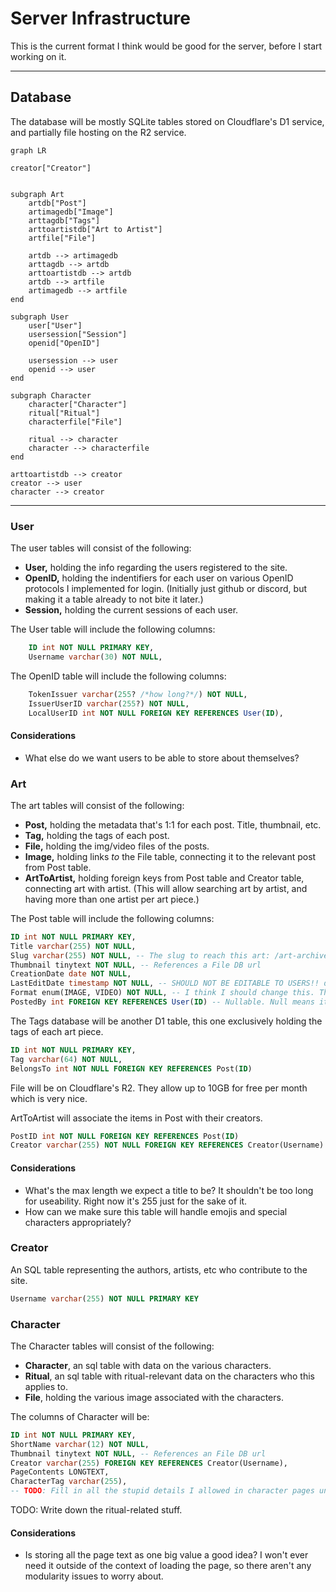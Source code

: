 # Server Infrastructure

This is the current format I think would be good for the server, before I start working on it.

---

## Database

The database will be mostly SQLite tables stored on Cloudflare's D1 service, and partially file hosting on the R2 service.

```mermaid
graph LR

creator["Creator"]


subgraph Art
    artdb["Post"]
    artimagedb["Image"]
    arttagdb["Tags"]
    arttoartistdb["Art to Artist"]
    artfile["File"]

    artdb --> artimagedb
    arttagdb --> artdb
    arttoartistdb --> artdb
    artdb --> artfile
    artimagedb --> artfile
end

subgraph User
    user["User"]
    usersession["Session"]
    openid["OpenID"]
    
    usersession --> user
    openid --> user
end

subgraph Character
    character["Character"]
    ritual["Ritual"]
    characterfile["File"]

    ritual --> character
    character --> characterfile
end

arttoartistdb --> creator
creator --> user
character --> creator

```

---

### User

The user tables will consist of the following:

- **User,** holding the info regarding the users registered to the site.
- **OpenID,** holding the indentifiers for each user on various OpenID protocols I implemented for login. (Initially just github or discord, but making it a table already to not bite it later.)
- **Session,** holding the current sessions of each user.

The User table will include the following columns:

```sql
    ID int NOT NULL PRIMARY KEY,
    Username varchar(30) NOT NULL,
```

The OpenID table will include the following columns:

```sql
    TokenIssuer varchar(255? /*how long?*/) NOT NULL,
    IssuerUserID varchar(255?) NOT NULL,
    LocalUserID int NOT NULL FOREIGN KEY REFERENCES User(ID),
```

#### Considerations

- What else do we want users to be able to store about themselves?

### Art

The art tables will consist of the following:

- **Post,** holding the metadata that's 1:1 for each post. Title, thumbnail, etc.
- **Tag,** holding the tags of each post.
- **File,** holding the img/video files of the posts.
- **Image,** holding links *to* the File table, connecting it to the relevant post from Post table.
- **ArtToArtist,** holding foreign keys from Post table and Creator table, connecting art with artist. (This will allow searching art by artist, and having more than one artist per art piece.)

The Post table will include the following columns:

```sql
ID int NOT NULL PRIMARY KEY,
Title varchar(255) NOT NULL,
Slug varchar(255) NOT NULL, -- The slug to reach this art: /art-archive/[slug]
Thumbnail tinytext NOT NULL, -- References a File DB url
CreationDate date NOT NULL,
LastEditDate timestamp NOT NULL, -- SHOULD NOT BE EDITABLE TO USERS!! default is CreationDate.
Format enum(IMAGE, VIDEO) NOT NULL, -- I think I should change this. This does not play well with everything else. Maybe just set the format based on the contents of the urls? Whether they're .png or .mov or anything?
PostedBy int FOREIGN KEY REFERENCES User(ID) -- Nullable. Null means it's from the [static site to webapp import process].

```

The Tags database will be another D1 table, this one exclusively holding the tags of each art piece.

```sql
ID int NOT NULL PRIMARY KEY,
Tag varchar(64) NOT NULL,
BelongsTo int NOT NULL FOREIGN KEY REFERENCES Post(ID)
```

File will be on Cloudflare's R2. They allow up to 10GB for free per month which is very nice.

ArtToArtist will associate the items in Post with their creators.

```sql
PostID int NOT NULL FOREIGN KEY REFERENCES Post(ID)
Creator varchar(255) NOT NULL FOREIGN KEY REFERENCES Creator(Username)
```

#### Considerations

- What's the max length we expect a title to be? It shouldn't be too long for useability. Right now it's 255 just for the sake of it.
- How can we make sure this table will handle emojis and special characters appropriately?

### Creator

An SQL table representing the authors, artists, etc who contribute to the site.

```sql
Username varchar(255) NOT NULL PRIMARY KEY
```

### Character

The Character tables will consist of the following:

- **Character**, an sql table with data on the various characters.
- **Ritual**, an sql table with ritual-relevant data on the characters who this applies to.
- **File**, holding the various image associated with the characters.

The columns of Character will be:

```sql
ID int NOT NULL PRIMARY KEY,
ShortName varchar(12) NOT NULL,
Thumbnail tinytext NOT NULL, -- References an File DB url
Creator varchar(255) FOREIGN KEY REFERENCES Creator(Username),
PageContents LONGTEXT,
CharacterTag varchar(255), 
-- TODO: Fill in all the stupid details I allowed in character pages until now
```

TODO: Write down the ritual-related stuff.

#### Considerations

- Is storing all the page text as one big value a good idea? I won't ever need it outside of the context of loading the page, so there aren't any modularity issues to worry about.
